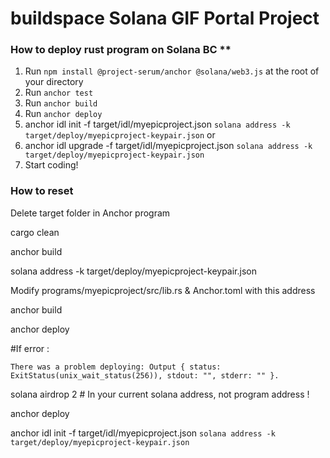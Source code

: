 # buildspace Solana GIF Portal Project

### How to deploy rust program on Solana BC **

1. Run `npm install @project-serum/anchor @solana/web3.js` at the root of your directory
2. Run `anchor test`
3. Run `anchor build`
4. Run `anchor deploy`
5. anchor idl init  -f target/idl/myepicproject.json `solana address -k target/deploy/myepicproject-keypair.json`
or
6. anchor idl upgrade -f target/idl/myepicproject.json `solana address -k target/deploy/myepicproject-keypair.json`
7. Start coding!

### How to reset

Delete target folder in Anchor program

cargo clean

anchor build

solana address -k target/deploy/myepicproject-keypair.json


Modify programs/myepicproject/src/lib.rs & Anchor.toml with this address

anchor build

anchor deploy

#If error :
```Error: Deploying program failed: Error processing Instruction 1: custom program error: 0x1
There was a problem deploying: Output { status: ExitStatus(unix_wait_status(256)), stdout: "", stderr: "" }.
```
solana airdrop 2 # In your current solana address, not program address !

anchor deploy

anchor idl init  -f target/idl/myepicproject.json `solana address -k target/deploy/myepicproject-keypair.json`